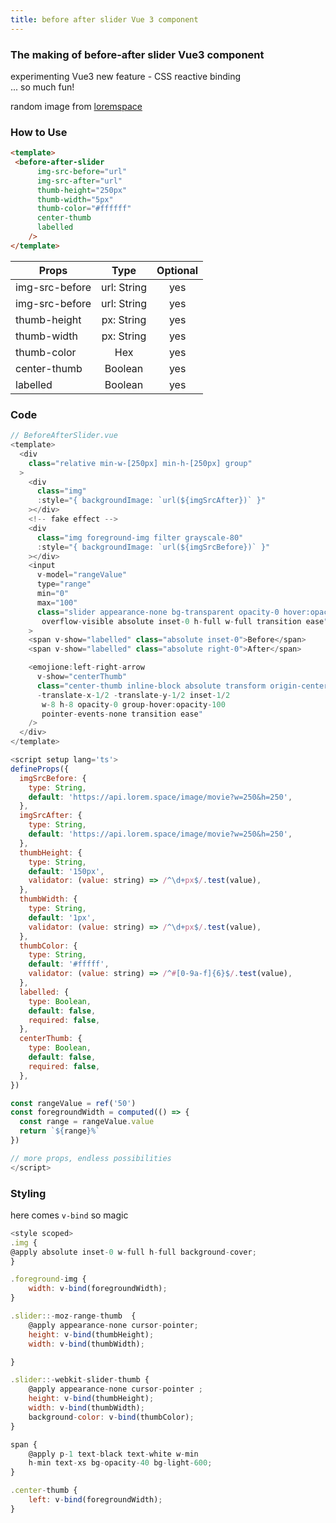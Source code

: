 ```yaml
---
title: before after slider Vue 3 component
---
```


<div class="text-center">
  <!-- You can use Vue components inside markdown -->
  <carbon-dicom-overlay class="text-4xl -mb-6 m-auto" />
  <h3>The making of before-after slider Vue3 component</h3>
  <p>experimenting Vue3 new feature - CSS reactive binding <br>
  ... so much fun!</p>
  

</div>


<before-after-slider-demo/>

random image from [loremspace](https://lorem.space)


### How to Use
```html
<template>
 <before-after-slider
      img-src-before="url"
      img-src-after="url"
      thumb-height="250px"
      thumb-width="5px"
      thumb-color="#ffffff"
      center-thumb
      labelled
    />
</template>
```

| Props   |      Type      |  Optional | 
|----------|:-------------:|:------:|
| img-src-before |  url: String | yes |
| img-src-before |   url: String |  yes |
| thumb-height |    px: String  |   yes |
| thumb-width |    px: String  |   yes |
| thumb-color |    Hex  |   yes |
|  center-thumb  |    Boolean  |   yes |
|  labelled  |    Boolean  |   yes |




### Code

```js
// BeforeAfterSlider.vue
<template>
  <div
    class="relative min-w-[250px] min-h-[250px] group"
  >
    <div
      class="img"
      :style="{ backgroundImage: `url(${imgSrcAfter})` }"
    ></div>
    <!-- fake effect -->
    <div
      class="img foreground-img filter grayscale-80"
      :style="{ backgroundImage: `url(${imgSrcBefore})` }"
    ></div>
    <input
      v-model="rangeValue"
      type="range"
      min="0"
      max="100"
      class="slider appearance-none bg-transparent opacity-0 hover:opacity-75
       overflow-visible absolute inset-0 h-full w-full transition ease"
    >
    <span v-show="labelled" class="absolute inset-0">Before</span>
    <span v-show="labelled" class="absolute right-0">After</span>

    <emojione:left-right-arrow
      v-show="centerThumb"
      class="center-thumb inline-block absolute transform origin-center
      -translate-x-1/2 -translate-y-1/2 inset-1/2
       w-8 h-8 opacity-0 group-hover:opacity-100
       pointer-events-none transition ease"
    />
  </div>
</template>
```
```js
<script setup lang='ts'>
defineProps({
  imgSrcBefore: {
    type: String,
    default: 'https://api.lorem.space/image/movie?w=250&h=250',
  },
  imgSrcAfter: {
    type: String,
    default: 'https://api.lorem.space/image/movie?w=250&h=250',
  },
  thumbHeight: {
    type: String,
    default: '150px',
    validator: (value: string) => /^\d+px$/.test(value),
  },
  thumbWidth: {
    type: String,
    default: '1px',
    validator: (value: string) => /^\d+px$/.test(value),
  },
  thumbColor: {
    type: String,
    default: '#fffff',
    validator: (value: string) => /^#[0-9a-f]{6}$/.test(value),
  },
  labelled: {
    type: Boolean,
    default: false,
    required: false,
  },
  centerThumb: {
    type: Boolean,
    default: false,
    required: false,
  },
})

const rangeValue = ref('50')
const foregroundWidth = computed(() => {
  const range = rangeValue.value
  return `${range}%`
})

// more props, endless possibilities
</script>
```

### Styling
here comes `v-bind` so magic
```js
<style scoped>
.img {
@apply absolute inset-0 w-full h-full background-cover;
}

.foreground-img {
    width: v-bind(foregroundWidth);
}

.slider::-moz-range-thumb  {
    @apply appearance-none cursor-pointer;
    height: v-bind(thumbHeight);
    width: v-bind(thumbWidth);

}

.slider::-webkit-slider-thumb {
    @apply appearance-none cursor-pointer ;
    height: v-bind(thumbHeight);
    width: v-bind(thumbWidth);
    background-color: v-bind(thumbColor);
}

span {
    @apply p-1 text-black text-white w-min
    h-min text-xs bg-opacity-40 bg-light-600;
}

.center-thumb {
    left: v-bind(foregroundWidth);
}
```
